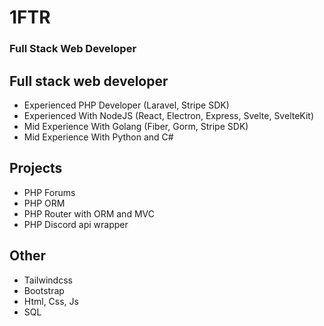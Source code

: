 # 1FTR 
### Full Stack Web Developer

## Full stack web developer
- Experienced PHP Developer (Laravel, Stripe SDK)
- Experienced With NodeJS (React, Electron, Express, Svelte, SvelteKit)
- Mid Experience With Golang (Fiber, Gorm, Stripe SDK)
- Mid Experience With Python and C#

## Projects
- PHP Forums
- PHP ORM 
- PHP Router with ORM and MVC 
- PHP Discord api wrapper

## Other
- Tailwindcss
- Bootstrap 
- Html, Css, Js
- SQL
